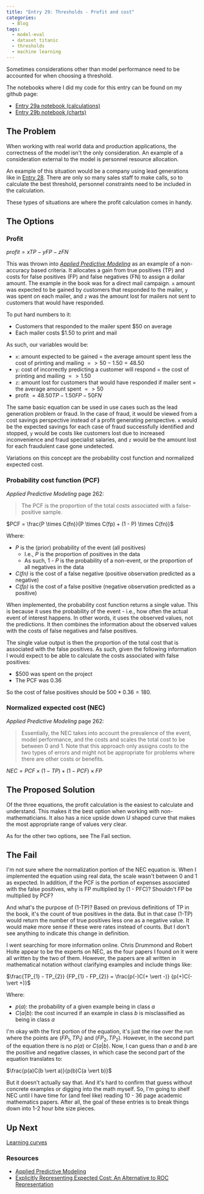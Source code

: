 ```yaml
---
title: "Entry 29: Thresholds - Profit and cost"
categories:
  - Blog
tags:
  - model-eval
  - dataset titanic
  - thresholds
  - machine learning
---
```


Sometimes considerations other than model performance need to be accounted for when choosing a threshold.

The notebooks where I did my code for this entry can be found on my github page:
 - [Entry 29a notebook (calculations)](https://github.com/julielinx/datascience_diaries/blob/master/02_model_eval/29a_nb_thresholds_profit_cost_calcs.ipynb)
 - [Entry 29b notebook (charts)](https://github.com/julielinx/datascience_diaries/blob/master/02_model_eval/29b_nb_thresholds_profit_cost_plots.ipynb)

## The Problem

When working with real world data and production applications, the correctness of the model isn't the only consideration. An example of a consideration external to the model is personnel resource allocation.

An example of this situation would be a company using lead generations like in [Entry 28](https://julielinx.github.io/blog/28_gain_lift/). There are only so many sales staff to make calls, so to calculate the best threshold, personnel constraints need to be included in the calculation.

These types of situations are where the profit calculation comes in handy.

## The Options

### Profit

$profit = xTP - yFP - zFN$

This was thrown into *[Applied Predictive Modeling](https://www.amazon.com/Applied-Predictive-Modeling-Max-Kuhn-ebook/dp/B00K15TZU0)* as an example of a non-accuracy based criteria.  It allocates a gain from true positives (TP) and costs for false positives (FP) and false negatives (FN) to assign a dollar amount. The example in the book was for a direct mail campaign. `x` amount was expected to be gained by customers that responded to the mailer, `y` was spent on each mailer, and `z` was the amount lost for mailers not sent to customers that would have responded.

To put hard numbers to it:

- Customers that responded to the mailer spent \$50 on average
- Each mailer costs \$1.50 to print and mail

As such, our variables would be:

- `x`: amount expected to be gained = the average amount spent less the cost of printing and mailing $=> 50 - 1.50 = 48.50$
- `y`: cost of incorrectly predicting a customer will respond = the cost of printing and mailing $=> 1.50$
- `z`: amount lost for customers that would have responded if mailer sent = the average amount spent $=> 50$
- profit $= 48.50TP - 1.50FP - 50FN$

The same basic equation can be used in use cases such as the lead generation problem or fraud. In the case of fraud, it would be viewed from a cost savings perspective instead of a profit generating perspective. `x` would be the expected savings for each case of fraud successfully identified and stopped, `y` would be costs like customers lost due to increased inconvenience and fraud specialist salaries, and `z` would be the amount lost for each fraudulent case gone undetected.

Variations on this concept are the probability cost function and normalized expected cost.

### Probability cost function (PCF)

*Applied Predictive Modeling* page 262:

> The PCF is the proportion of the total costs associated with a false-positive sample.

$PCF = \frac{P \times C(fn)}{P \times C(fp) + (1 - P) \times C(fn)}$

Where:

- *P* is the (prior) probability of the event (all positives)
  + I.e., *P* is the proportion of positives in the data
  + As such, 1 - *P* is the probability of a non-event, or the proportion of all negatives in the data
- *C(fn)* is the cost of a false negative (positive observation predicted as a negative)
- *C(fp)* is the cost of a false positive (negative observation predicted as a positive)

When implemented, the probability cost function returns a single value. This is because it uses the probability of the event - i.e., how often the actual event of interest happens. In other words, it uses the observed values, not the predictions. It then combines the information about the observed values with the costs of false negatives and false positives.

The single value output is then the proportion of the total cost that is associated with the false positives. As such, given the following information I would expect to be able to calculate the costs associated with false positives:

- \$500 was spent on the project
- The PCF was 0.36

So the cost of false positives should be $500 * 0.36 = 180$.

### Normalized expected cost (NEC)

*Applied Predictive Modeling* page 262:

> Essentially, the NEC takes into account the prevalence of the event, model performance, and the costs and scales the total cost to be between 0 and 1. Note that this approach only assigns costs to the two types of errors and might not be appropriate for problems where there are other costs or benefits.

$NEC = PCF \times (1-TP) + (1-PCF) \times FP$

## The Proposed Solution

Of the three equations, the profit calculation is the easiest to calculate and understand. This makes it the best option when working with non-mathematicians. It also has a nice upside down U shaped curve that makes the most appropriate range of values very clear.

As for the other two options, see The Fail section.

## The Fail

I'm not sure where the normalization portion of the NEC equation is. When I implemented the equation using real data, the scale wasn't between 0 and 1 as expected. In addition, if the PCF is the portion of expenses associated with the false positives, why is FP multiplied by (1 - PFC)? Shouldn't FP be multiplied by PCF?

And what's the purpose of (1-TP)? Based on previous definitions of TP in the book, it's the count of true positives in the data. But in that case (1-TP) would return the number of true positives less one as a negative value. It would make more sense if these were rates instead of counts. But I don't see anything to indicate this change in definition.

I went searching for more information online. Chris Drummond and Robert Holte appear to be the experts on NEC, as the four papers I found on it were all written by the two of them. However, the papers are all written in mathematical notation without clarifying examples and include things like:

$\frac{TP_{1} - TP_{2}} {FP_{1} - FP_{2}} = \frac{p(-)C(+ \vert -)} {p(+)C(- \vert +)}$

Where:
- $p(a)$: the probability of a given example being in class $a$
- $C(a \vert b)$: the cost incurred if an example in class $b$ is misclassified as being in class $a$

I'm okay with the first portion of the equation, it's just the rise over the run where the points are ($FP_{1}, TP_{1}$) and ($FP_{2}, TP_{2}$). However, in the second part of the equation there is no $p(a)$ or $C(a \vert b)$. Now, I can guess than $a$ and $b$ are the positive and negative classes, in which case the second part of the equation translates to:

$\frac{p(a)C(b \vert a)}{p(b)C(a \vert b)}$

But it doesn't actually say that. And it's hard to confirm that guess without concrete examples or digging into the math myself. So, I'm going to shelf NEC until I have time for (and feel like) reading 10 - 36 page academic mathematics papers. After all, the goal of these entries is to break things down into 1-2 hour bite size pieces.

## Up Next

[Learning curves](https://julielinx.github.io/blog/30_learning_curves_imp_perform/)

### Resources

- [Applied Predictive Modeling](https://www.amazon.com/Applied-Predictive-Modeling-Max-Kuhn-ebook/dp/B00K15TZU0)
- [Explicitly Representing Expected Cost: An Alternative to ROC Representation](http://www.csi.uottawa.ca/~cdrummon/pubs/KDD00.pdf)
